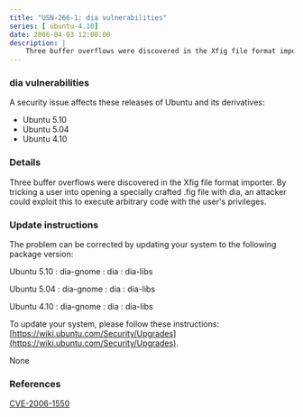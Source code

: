 ```yaml
---
title: "USN-266-1: dia vulnerabilities"
series: [ ubuntu-4.10]
date: 2006-04-03 12:00:00
description: |
    Three buffer overflows were discovered in the Xfig file format importer. By tricking a user into opening a specially crafted .fig file with dia, an attacker could exploit this to execute arbitrary code with the user&#39;s privileges.
--- 
```

 
 


### dia vulnerabilities

A security issue affects these releases of Ubuntu and its derivatives:

* Ubuntu 5.10
* Ubuntu 5.04
* Ubuntu 4.10

### Details

Three buffer overflows were discovered in the Xfig file format importer. By tricking a user into opening a specially crafted .fig file with dia, an attacker could exploit this to execute arbitrary code with the user&#39;s privileges.

### Update instructions

The problem can be corrected by updating your system to the following package version:

Ubuntu 5.10
 : dia-gnome 
 : dia 
 : dia-libs 

Ubuntu 5.04
 : dia-gnome 
 : dia 
 : dia-libs 

Ubuntu 4.10
 : dia-gnome 
 : dia 
 : dia-libs 

To update your system, please follow these instructions: [https://wiki.ubuntu.com/Security/Upgrades](https://wiki.ubuntu.com/Security/Upgrades).

None

### References

 
 [CVE-2006-1550](http://people.ubuntu.com/~ubuntu-security/cve/CVE-2006-1550)
 

